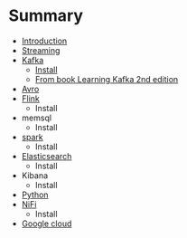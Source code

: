 # Summary

* [Introduction](README.md)
* [Streaming](summary.md)
* [Kafka](kafka.md)
   * [Install](install.md)
   * [From book Learning Kafka 2nd edition](from_book_learning_kafka_2nd_edition.md)
* [Avro](avro.md)
* [Flink](flink.md)
   * Install
* memsql
   * Install
* [spark](spark.md)
   * Install
* [Elasticsearch](elasticsearch.md)
   * Install
* Kibana
   * Install
* [Python](python.md)
* [NiFi](nifi.md)
   * Install
* [Google cloud](google_cloud.md)

